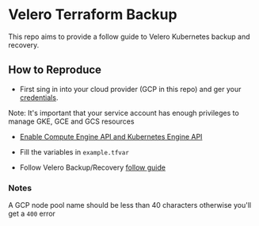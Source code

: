 # Velero Terraform Backup

This repo aims to provide a follow guide to Velero Kubernetes backup and recovery.

## How to Reproduce

- First sing in into your cloud provider (GCP in this repo) and ger your [credentials]("https://cloud.google.com/docs/authentication/production#automatically").

Note: It's important that your service account has enough privileges to manage GKE, GCE and GCS resources

- [Enable Compute Engine API and Kubernetes Engine API]("https://learn.hashicorp.com/tutorials/terraform/gke?in=terraform/kubernetes#provision-the-gke-cluster")

- Fill the variables in `example.tfvar`

- Follow Velero Backup/Recovery [follow guide](./velero/README.MD)

### Notes
A GCP node pool name should be less than 40 characters otherwise you'll get a `400` error
